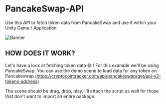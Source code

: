 # PancakeSwap-API
Use this API to fetch token data from PancakeSwap and use it within your Unity Game / Application

![Banner](https://user-images.githubusercontent.com/97366705/207487988-55e75600-7e36-43a8-8509-f87f14e8a819.jpg)

## HOW DOES IT WORK? 

Let's have a look at fetching token data 😄  ! For this example we'll be using PancakeSwap. You can use the demo scene to load data for any token on Pancakeswap (https://cryptocointracker.com/api/pancakeswap/get/api-v2-tokens-address)

The scene should be drag, drop, play.  I'll attach the script as well for those that don't want to import an entire package.

